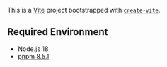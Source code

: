 This is a [Vite](https://vitejs.dev/) project bootstrapped with [`create-vite`](https://github.com/vitejs/vite/tree/main/packages/create-vite).

## Required Environment

- Node.js 18
- [pnpm 8.5.1](https://pnpm.io/)
